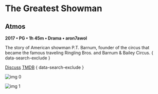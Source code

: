 # The Greatest Showman

## Atmos

**2017 • PG • 1h 45m • Drama • aron7awol**

The story of American showman P.T. Barnum, founder of the circus that became the famous traveling Ringling Bros. and Barnum & Bailey Circus.
{ data-search-exclude }

[Discuss](https://www.avsforum.com/threads/bass-eq-for-filtered-movies.2995212/post-56618096)  [TMDB](316029)
{ data-search-exclude }

![img 0](https://i.imgur.com/yAwfGyJ.jpg)

![img 1](https://i.imgur.com/p0naNwJ.png)

